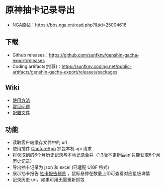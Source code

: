 # 原神抽卡记录导出
 - NGA原帖：https://bbs.nga.cn/read.php?&tid=25004616

## 下载
 - Github releases：https://github.com/sunfkny/genshin-gacha-export/releases
 - Coding artifacts(推荐)：https://sunfkny.coding.net/public-artifacts/genshin-gacha-export/releases/packages

## Wiki
 - [使用方法](https://github.com/sunfkny/genshin-gacha-export/wiki/%E4%BD%BF%E7%94%A8%E6%96%B9%E6%B3%95)
 - [常见问题](https://github.com/sunfkny/genshin-gacha-export/wiki/%E5%B8%B8%E8%A7%81%E9%97%AE%E9%A2%98)
 - [配置文件](https://github.com/sunfkny/genshin-gacha-export/wiki/%E9%85%8D%E7%BD%AE%E6%96%87%E4%BB%B6)

## 功能
 - 读取客户端缓存文件中的 url
 - 使用插件 [CaptureApp](https://github.com/sunfkny/CaptureApp) 抓包本机 api 请求
 - 将获取到的6个月历史记录与本地记录合并（1.3版本更新后api只能获取6个月历史记录）
 - 导出抽卡记录为 json 和 excel (已适配 UIGF 格式)
 - 展示抽卡报告 [抽卡报告预览](抽卡报告.md) ，鼠标悬停在数量上即可查看对应星级详情
 - 记录历史 url，如果可用无需重新抓包
